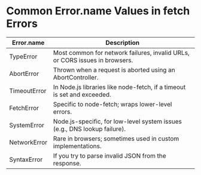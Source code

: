 # Common Error.name Values in fetch Errors

| Error.name   | Description                                                                 |
| ------------ | --------------------------------------------------------------------------- |
| TypeError    | Most common for network failures, invalid URLs, or CORS issues in browsers. |
| AbortError   | Thrown when a request is aborted using an AbortController.                  |
| TimeoutError | In Node.js libraries like node-fetch, if a timeout is set and exceeded.     |
| FetchError   | Specific to node-fetch; wraps lower-level errors.                           |
| SystemError  | Node.js-specific, for low-level system issues (e.g., DNS lookup failure).   |
| NetworkError | Rare in browsers; sometimes used in custom implementations.                 |
| SyntaxError  | If you try to parse invalid JSON from the response.                         |
